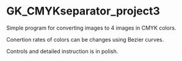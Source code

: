 # GK_CMYKseparator_project3
Simple program for converting images to 4 images in CMYK colors.

Conertion rates of colors can be changes using Bezier curves.

Controls and detailed instruction is in polish.
